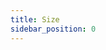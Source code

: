 ```yaml
---
title: Size
sidebar_position: 0
---
```


<DarumaPlayer src='https://raw.githubusercontent.com/verygoodgraphics/resource/main/feature/text__daruma/text__size.daruma' />

